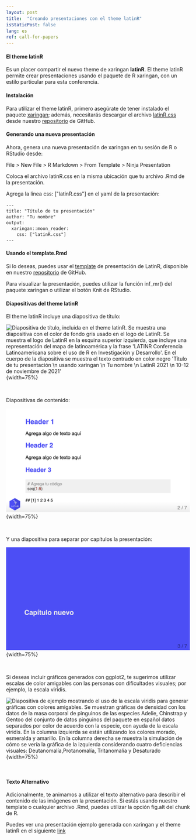 ```yaml
---
layout: post
title:  "Creando presentaciones con el theme latinR"
isStaticPost: false
lang: es
ref: call-for-papers
---
```


#### El theme latinR

Es un placer compartir el nuevo theme de xaringan **latinR**. El theme latinR permite crear presentaciones usando el paquete de R xaringan, con un estilo particular para esta conferencia.

#### Instalación

Para utilizar el theme latinR, primero asegúrate de tener instalado el paquete [xaringan](https://cran.r-project.org/web/packages/xaringan/index.html); además, necesitarás descargar el archivo [latinR.css](https://github.com/LatinR/xaringan_latinR/blob/master/latinR.css) desde nuestro [repositorio](https://github.com/LatinR/xaringan_latinR) de GitHub.

#### Generando una nueva presentación

Ahora, genera una nueva presentación de xaringan en tu sesión de R o RStudio desde:

File > New File > R Markdown > From Template > Ninja Presentation

Coloca el archivo latinR.css en la misma ubicación que tu archivo .Rmd de la presentación.

Agrega la linea css: ["latinR.css"] en el yaml de la presentación:

```
---
title: "Título de tu presentación"
author: "Tu nombre"
output:
  xaringan::moon_reader:
    css: ["latinR.css"]
---

```

#### Usando el template.Rmd

Si lo deseas, puedes usar el [template](https://github.com/LatinR/xaringan_latinR/blob/master/template.Rmd) de presentación de LatinR, disponible en nuestro [repositorio](https://github.com/LatinR/xaringan_latinR) de GitHub.

Para visualizar la presentación, puedes utilizar la función inf_mr() del paquete xaringan o utilizar el botón Knit de RStudio.

#### Diapositivas del theme latinR

El theme latinR incluye una diapositiva de título:

![Diapositiva de título, incluida en el theme latinR. Se muestra una diapositiva con el color de fondo gris usado en el logo de LatinR. Se muestra el logo de LatinR en la esquina superior izquierda, que incluye una representación del mapa de latinoamérica y la frase 'LATINR Conferencia Latinoamericana sobre el uso de R en Investigación y Desarrollo'. En el cuerpo de la diapositiva se muestra el texto centrado en color negro 'Título de tu presentación \n usando xaringan \n Tu nombre \n LatinR 2021 \n 10-12 de noviembre de 2021'](/img/posts/title_slide.png){width=75%}

<br>

Diapositivas de contenido:

![Diapositiva de contenido, incluida en el theme latinR. Se muestra una diapositiva con color de fondo blanco y tres niveles de encabezado en color morado. El texto de la diapositiva es 'Header 1: Agrega algo de texto aquí. Header 2: Agrega algo de texto aquí. Header 3: Chunk de código en R con el texto Agrega tu código seq(1:5)'](/img/posts/body_slide.png){width=75%}

<br>

Y una diapositiva para separar por capítulos la presentación:

![Diapositiva de capítulo, incluida en el theme latinR. Se muestra una diapositiva con el color de fondo morado usado en el logo de LatinR y letras en color blanco con la frase 'Capítulo nuevo'](/img/posts/chapter_slide.png){width=75%}

<br>

Si deseas incluir gráficos generados con ggplot2, te sugerimos utilizar escalas de color amigables con las personas con dificultades visuales; por ejemplo, la escala viridis.

![Diapositiva de ejemplo mostrando el uso de la escala viridis para generar gráficas con colores amigables. Se muestran gráficas de densidad con los datos de la masa corporal de pinguinos de las especies Adelie, Chinstrap y Gentoo del conjunto de datos pinguinos del paquete en español datos separados por color de acuerdo con la especie, con ayuda de la escala viridis. En la columna izquierda se están utilizando los colores morado, esmeralda y amarillo. En la columna derecha se muestra la simulación de cómo se vería la gráfica de la izquierda considerando cuatro deficiencias visuales: Deutanomalía,Protanomalía, Tritanomalía y Desaturado](/img/posts/viridis.png){width=75%}

<br>

#### Texto Alternativo

Adicionalmente, te animamos a utilizar el texto alternativo para describir el contenido de las imágenes en la presentación. Si estás usando nuestro template o cualquier archivo .Rmd, puedes utilizar la opción fig.alt del chunk de R.

Puedes ver una presentación ejemplo generada con xaringan y el theme latinR en el siguiente [link](https://latinr.github.io/xaringan_latinR/template.html)
